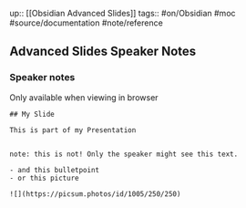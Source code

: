 up:: [[Obsidian Advanced Slides]]
tags:: #on/Obsidian #moc #source/documentation #note/reference 


## Advanced Slides Speaker Notes


### Speaker notes

Only available when viewing in browser

```
## My Slide

This is part of my Presentation


note: this is not! Only the speaker might see this text.

- and this bulletpoint
- or this picture

![](https://picsum.photos/id/1005/250/250) 

```
